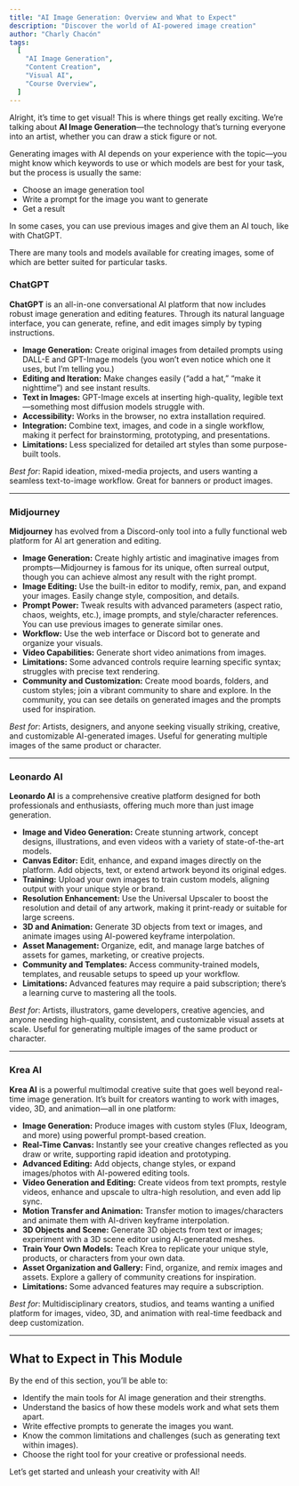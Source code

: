 ```yaml
---
title: "AI Image Generation: Overview and What to Expect"
description: "Discover the world of AI-powered image creation"
author: "Charly Chacón"
tags:
  [
    "AI Image Generation",
    "Content Creation",
    "Visual AI",
    "Course Overview",
  ]
---
```


Alright, it’s time to get visual! This is where things get really exciting. We’re talking about **AI Image Generation**—the technology that’s turning everyone into an artist, whether you can draw a stick figure or not.

Generating images with AI depends on your experience with the topic—you might know which keywords to use or which models are best for your task, but the process is usually the same:

- Choose an image generation tool
- Write a prompt for the image you want to generate
- Get a result

In some cases, you can use previous images and give them an AI touch, like with ChatGPT.

There are many tools and models available for creating images, some of which are better suited for particular tasks.

### ChatGPT

**ChatGPT** is an all-in-one conversational AI platform that now includes robust image generation and editing features. Through its natural language interface, you can generate, refine, and edit images simply by typing instructions.

- **Image Generation:** Create original images from detailed prompts using DALL-E and GPT-Image models (you won’t even notice which one it uses, but I’m telling you.)
- **Editing and Iteration:** Make changes easily (“add a hat,” “make it nighttime”) and see instant results.
- **Text in Images:** GPT-Image excels at inserting high-quality, legible text—something most diffusion models struggle with.
- **Accessibility:** Works in the browser, no extra installation required.
- **Integration:** Combine text, images, and code in a single workflow, making it perfect for brainstorming, prototyping, and presentations.
- **Limitations:** Less specialized for detailed art styles than some purpose-built tools.

_Best for_: Rapid ideation, mixed-media projects, and users wanting a seamless text-to-image workflow. Great for banners or product images.

---

### Midjourney

**Midjourney** has evolved from a Discord-only tool into a fully functional web platform for AI art generation and editing.

- **Image Generation:** Create highly artistic and imaginative images from prompts—Midjourney is famous for its unique, often surreal output, though you can achieve almost any result with the right prompt.
- **Image Editing:** Use the built-in editor to modify, remix, pan, and expand your images. Easily change style, composition, and details.
- **Prompt Power:** Tweak results with advanced parameters (aspect ratio, chaos, weights, etc.), image prompts, and style/character references. You can use previous images to generate similar ones.
- **Workflow:** Use the web interface or Discord bot to generate and organize your visuals.
- **Video Capabilities:** Generate short video animations from images.
- **Limitations:** Some advanced controls require learning specific syntax; struggles with precise text rendering.
- **Community and Customization:** Create mood boards, folders, and custom styles; join a vibrant community to share and explore. In the community, you can see details on generated images and the prompts used for inspiration.

_Best for_: Artists, designers, and anyone seeking visually striking, creative, and customizable AI-generated images. Useful for generating multiple images of the same product or character.

---

### Leonardo AI

**Leonardo AI** is a comprehensive creative platform designed for both professionals and enthusiasts, offering much more than just image generation.

- **Image and Video Generation:** Create stunning artwork, concept designs, illustrations, and even videos with a variety of state-of-the-art models.
- **Canvas Editor:** Edit, enhance, and expand images directly on the platform. Add objects, text, or extend artwork beyond its original edges.
- **Training:** Upload your own images to train custom models, aligning output with your unique style or brand.
- **Resolution Enhancement:** Use the Universal Upscaler to boost the resolution and detail of any artwork, making it print-ready or suitable for large screens.
- **3D and Animation:** Generate 3D objects from text or images, and animate images using AI-powered keyframe interpolation.
- **Asset Management:** Organize, edit, and manage large batches of assets for games, marketing, or creative projects.
- **Community and Templates:** Access community-trained models, templates, and reusable setups to speed up your workflow.
- **Limitations:** Advanced features may require a paid subscription; there’s a learning curve to mastering all the tools.

_Best for_: Artists, illustrators, game developers, creative agencies, and anyone needing high-quality, consistent, and customizable visual assets at scale. Useful for generating multiple images of the same product or character.

---

### Krea AI

**Krea AI** is a powerful multimodal creative suite that goes well beyond real-time image generation. It’s built for creators wanting to work with images, video, 3D, and animation—all in one platform:

- **Image Generation:** Produce images with custom styles (Flux, Ideogram, and more) using powerful prompt-based creation.
- **Real-Time Canvas:** Instantly see your creative changes reflected as you draw or write, supporting rapid ideation and prototyping.
- **Advanced Editing:** Add objects, change styles, or expand images/photos with AI-powered editing tools.
- **Video Generation and Editing:** Create videos from text prompts, restyle videos, enhance and upscale to ultra-high resolution, and even add lip sync.
- **Motion Transfer and Animation:** Transfer motion to images/characters and animate them with AI-driven keyframe interpolation.
- **3D Objects and Scene:** Generate 3D objects from text or images; experiment with a 3D scene editor using AI-generated meshes.
- **Train Your Own Models:** Teach Krea to replicate your unique style, products, or characters from your own data.
- **Asset Organization and Gallery:** Find, organize, and remix images and assets. Explore a gallery of community creations for inspiration.
- **Limitations:** Some advanced features may require a subscription.

_Best for_: Multidisciplinary creators, studios, and teams wanting a unified platform for images, video, 3D, and animation with real-time feedback and deep customization.

---

## What to Expect in This Module

By the end of this section, you’ll be able to:

- Identify the main tools for AI image generation and their strengths.
- Understand the basics of how these models work and what sets them apart.
- Write effective prompts to generate the images you want.
- Know the common limitations and challenges (such as generating text within images).
- Choose the right tool for your creative or professional needs.

Let’s get started and unleash your creativity with AI!
